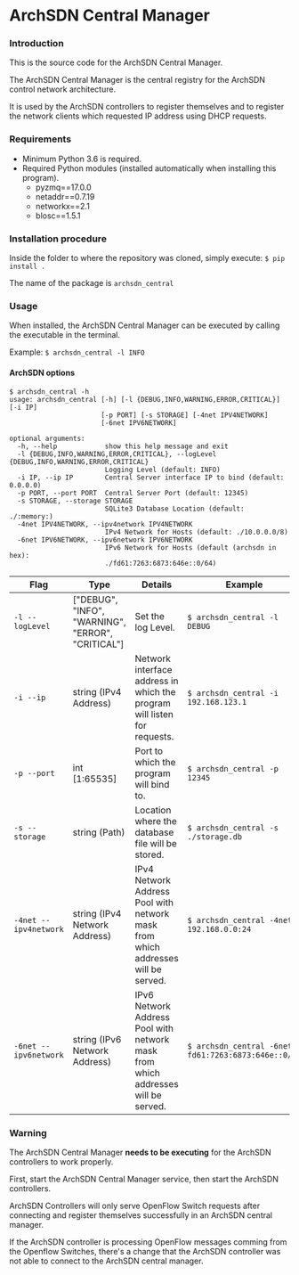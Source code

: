 # ArchSDN Central Manager

### Introduction

This is the source code for the ArchSDN Central Manager.

The ArchSDN Central Manager is the central registry for the ArchSDN control network architecture.

It is used by the ArchSDN controllers to register themselves and to register the network clients which requested IP address using DHCP requests.

### Requirements
* Minimum Python 3.6 is required.
* Required Python modules (installed automatically when installing this program).
    * pyzmq==17.0.0
    * netaddr==0.7.19
    * networkx==2.1
    * blosc==1.5.1


### Installation procedure
Inside the folder to where the repository was cloned, simply execute: `$ pip install .`

The name of the package is `archsdn_central`

### Usage
When installed, the ArchSDN Central Manager can be executed by calling the executable in the terminal.

Example: `$ archsdn_central -l INFO`


#### ArchSDN options
    $ archsdn_central -h
    usage: archsdn_central [-h] [-l {DEBUG,INFO,WARNING,ERROR,CRITICAL}] [-i IP]
                           [-p PORT] [-s STORAGE] [-4net IPV4NETWORK]
                           [-6net IPV6NETWORK]

    optional arguments:
      -h, --help            show this help message and exit
      -l {DEBUG,INFO,WARNING,ERROR,CRITICAL}, --logLevel {DEBUG,INFO,WARNING,ERROR,CRITICAL}
                            Logging Level (default: INFO)
      -i IP, --ip IP        Central Server interface IP to bind (default: 0.0.0.0)
      -p PORT, --port PORT  Central Server Port (default: 12345)
      -s STORAGE, --storage STORAGE
                            SQLite3 Database Location (default: ./:memory:)
      -4net IPV4NETWORK, --ipv4network IPV4NETWORK
                            IPv4 Network for Hosts (default: ./10.0.0.0/8)
      -6net IPV6NETWORK, --ipv6network IPV6NETWORK
                            IPv6 Network for Hosts (default (archsdn in hex):
                            ./fd61:7263:6873:646e::0/64)


| Flag   | Type        | Details | Example |
| ------ | ----------- | ------- | ------- |
| `-l --logLevel`| ["DEBUG", "INFO", "WARNING", "ERROR", "CRITICAL"] | Set the log Level. | `$ archsdn_central -l DEBUG` |
| `-i --ip`| string (IPv4 Address) | Network interface address in which the program will listen for requests. | `$ archsdn_central -i 192.168.123.1` |
| `-p --port` | int [1:65535] | Port to which the program will bind to. | `$ archsdn_central -p 12345` |
| `-s --storage` | string (Path) | Location where the database file will be stored. | `$ archsdn_central -s ./storage.db` |
| `-4net --ipv4network` | string (IPv4 Network Address) | IPv4 Network Address Pool with network mask from which addresses will be served. | `$ archsdn_central -4net 192.168.0.0:24` |
| `-6net --ipv6network` | string (IPv6 Network Address) | IPv6 Network Address Pool with network mask from which addresses will be served. | `$ archsdn_central -6net fd61:7263:6873:646e::0/64` |



### Warning
   
   The ArchSDN Central Manager __**needs to be executing**__ for the ArchSDN controllers to work properly.

   First, start the ArchSDN Central Manager service, then start the ArchSDN controllers.

   ArchSDN Controllers will only serve OpenFlow Switch requests after connecting and register themselves successfully in an ArchSDN central manager.

   If the ArchSDN controller is processing OpenFlow messages comming from the Openflow Switches, there's a change that the ArchSDN controller was not able to connect to the ArchSDN central manager.

  





